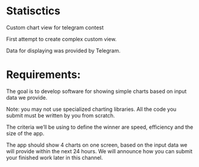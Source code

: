 # Statisctics

Custom chart view for telegram contest

First attempt to create complex custom view.

Data for displaying was provided by Telegram.

# Requirements:
The goal is to develop software for showing simple charts based on input data we provide. 

Note: you may not use specialized charting libraries. All the code you submit must be written by you from scratch.

The criteria we’ll be using to define the winner are speed, efficiency and the size of the app.

The app should show 4 charts on one screen, based on the input data we will provide within the next 24 hours. We will announce how you can submit your finished work later in this channel.
